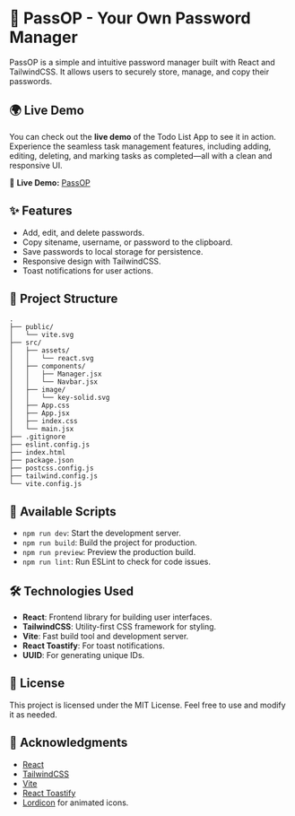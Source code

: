 
# 🔐 PassOP - Your Own Password Manager  

PassOP is a simple and intuitive password manager built with React and TailwindCSS. It allows users to securely store, manage, and copy their passwords.


## 🌍 Live Demo  

You can check out the **live demo** of the Todo List App to see it in action. Experience the seamless task management features, including adding, editing, deleting, and marking tasks as completed—all with a clean and responsive UI.  

🔗 **Live Demo:**  [PassOP](https://passop2025.netlify.app/)

## ✨ Features

- Add, edit, and delete passwords.
- Copy sitename, username, or password to the clipboard.
- Save passwords to local storage for persistence.
- Responsive design with TailwindCSS.
- Toast notifications for user actions.

## 📂 Project Structure 

```
.
├── public/
│   └── vite.svg
├── src/
│   ├── assets/
│   │   └── react.svg
│   ├── components/
│   │   ├── Manager.jsx
│   │   └── Navbar.jsx
│   ├── image/
│   │   └── key-solid.svg
│   ├── App.css
│   ├── App.jsx
│   ├── index.css
│   └── main.jsx
├── .gitignore
├── eslint.config.js
├── index.html
├── package.json
├── postcss.config.js
├── tailwind.config.js
└── vite.config.js
```


## 📜 Available Scripts

- `npm run dev`: Start the development server.
- `npm run build`: Build the project for production.
- `npm run preview`: Preview the production build.
- `npm run lint`: Run ESLint to check for code issues.


## 🛠️ Technologies Used

- **React**: Frontend library for building user interfaces.
- **TailwindCSS**: Utility-first CSS framework for styling.
- **Vite**: Fast build tool and development server.
- **React Toastify**: For toast notifications.
- **UUID**: For generating unique IDs.


## 📜 License

This project is licensed under the MIT License. Feel free to use and modify it as needed.


## 🙌 Acknowledgments

- [React](https://reactjs.org/)
- [TailwindCSS](https://tailwindcss.com/)
- [Vite](https://vitejs.dev/)
- [React Toastify](https://fkhadra.github.io/react-toastify/)
- [Lordicon](https://lordicon.com/) for animated icons.
```